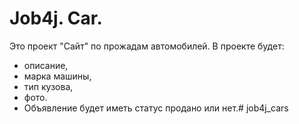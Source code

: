 # Job4j. Car.

Это проект "Сайт" по прожадам автомобилей.
В проекте будет:
- описание, 
- марка машины,
- тип кузова,
- фото.
- Объявление будет иметь статус продано или нет.#   j o b 4 j _ c a r s  
 